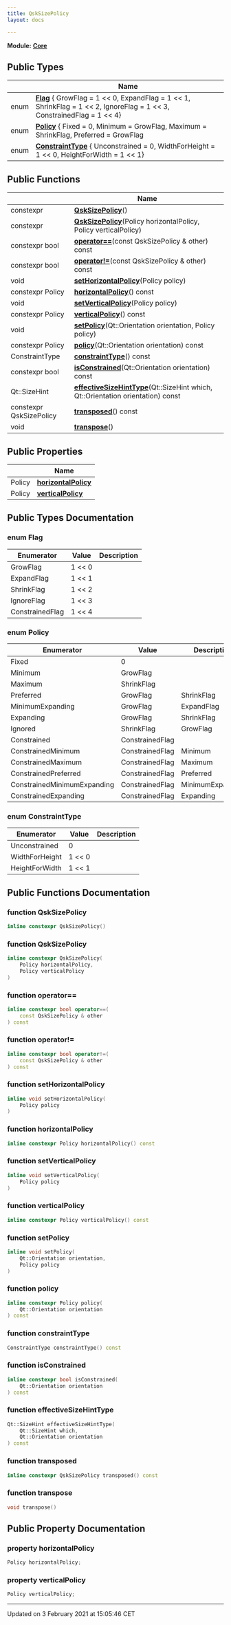 ```yaml
---
title: QskSizePolicy
layout: docs

---
```



**Module:** **[Core](/docs/modules/group__Core/)**



## Public Types

|                | Name           |
| -------------- | -------------- |
| enum| **[Flag](/docs/classes/classQskSizePolicy/#enum-flag)** { GrowFlag = 1 << 0, ExpandFlag = 1 << 1, ShrinkFlag = 1 << 2, IgnoreFlag = 1 << 3, ConstrainedFlag = 1 << 4} |
| enum| **[Policy](/docs/classes/classQskSizePolicy/#enum-policy)** { Fixed = 0, Minimum = GrowFlag, Maximum = ShrinkFlag, Preferred = GrowFlag | ShrinkFlag, MinimumExpanding = GrowFlag | ExpandFlag, Expanding = GrowFlag | ShrinkFlag | ExpandFlag, Ignored = ShrinkFlag | GrowFlag | IgnoreFlag, Constrained = ConstrainedFlag, ConstrainedMinimum = ConstrainedFlag | Minimum, ConstrainedMaximum = ConstrainedFlag | Maximum, ConstrainedPreferred = ConstrainedFlag | Preferred, ConstrainedMinimumExpanding = ConstrainedFlag | MinimumExpanding, ConstrainedExpanding = ConstrainedFlag | Expanding} |
| enum| **[ConstraintType](/docs/classes/classQskSizePolicy/#enum-constrainttype)** { Unconstrained = 0, WidthForHeight = 1 << 0, HeightForWidth = 1 << 1} |

## Public Functions

|                | Name           |
| -------------- | -------------- |
| constexpr | **[QskSizePolicy](/docs/classes/classQskSizePolicy/#function-qsksizepolicy)**() |
| constexpr | **[QskSizePolicy](/docs/classes/classQskSizePolicy/#function-qsksizepolicy)**(Policy horizontalPolicy, Policy verticalPolicy) |
| constexpr bool | **[operator==](/docs/classes/classQskSizePolicy/#function-operator==)**(const QskSizePolicy & other) const |
| constexpr bool | **[operator!=](/docs/classes/classQskSizePolicy/#function-operator!=)**(const QskSizePolicy & other) const |
| void | **[setHorizontalPolicy](/docs/classes/classQskSizePolicy/#function-sethorizontalpolicy)**(Policy policy) |
| constexpr Policy | **[horizontalPolicy](/docs/classes/classQskSizePolicy/#function-horizontalpolicy)**() const |
| void | **[setVerticalPolicy](/docs/classes/classQskSizePolicy/#function-setverticalpolicy)**(Policy policy) |
| constexpr Policy | **[verticalPolicy](/docs/classes/classQskSizePolicy/#function-verticalpolicy)**() const |
| void | **[setPolicy](/docs/classes/classQskSizePolicy/#function-setpolicy)**(Qt::Orientation orientation, Policy policy) |
| constexpr Policy | **[policy](/docs/classes/classQskSizePolicy/#function-policy)**(Qt::Orientation orientation) const |
| ConstraintType | **[constraintType](/docs/classes/classQskSizePolicy/#function-constrainttype)**() const |
| constexpr bool | **[isConstrained](/docs/classes/classQskSizePolicy/#function-isconstrained)**(Qt::Orientation orientation) const |
| Qt::SizeHint | **[effectiveSizeHintType](/docs/classes/classQskSizePolicy/#function-effectivesizehinttype)**(Qt::SizeHint which, Qt::Orientation orientation) const |
| constexpr QskSizePolicy | **[transposed](/docs/classes/classQskSizePolicy/#function-transposed)**() const |
| void | **[transpose](/docs/classes/classQskSizePolicy/#function-transpose)**() |

## Public Properties

|                | Name           |
| -------------- | -------------- |
| Policy | **[horizontalPolicy](/docs/classes/classQskSizePolicy/#property-horizontalpolicy)**  |
| Policy | **[verticalPolicy](/docs/classes/classQskSizePolicy/#property-verticalpolicy)**  |

## Public Types Documentation

### enum Flag

| Enumerator | Value | Description |
| ---------- | ----- | ----------- |
| GrowFlag | 1 << 0|   |
| ExpandFlag | 1 << 1|   |
| ShrinkFlag | 1 << 2|   |
| IgnoreFlag | 1 << 3|   |
| ConstrainedFlag | 1 << 4|   |




### enum Policy

| Enumerator | Value | Description |
| ---------- | ----- | ----------- |
| Fixed | 0|   |
| Minimum | GrowFlag|   |
| Maximum | ShrinkFlag|   |
| Preferred | GrowFlag | ShrinkFlag|   |
| MinimumExpanding | GrowFlag | ExpandFlag|   |
| Expanding | GrowFlag | ShrinkFlag | ExpandFlag|   |
| Ignored | ShrinkFlag | GrowFlag | IgnoreFlag|   |
| Constrained | ConstrainedFlag|   |
| ConstrainedMinimum | ConstrainedFlag | Minimum|   |
| ConstrainedMaximum | ConstrainedFlag | Maximum|   |
| ConstrainedPreferred | ConstrainedFlag | Preferred|   |
| ConstrainedMinimumExpanding | ConstrainedFlag | MinimumExpanding|   |
| ConstrainedExpanding | ConstrainedFlag | Expanding|   |




### enum ConstraintType

| Enumerator | Value | Description |
| ---------- | ----- | ----------- |
| Unconstrained | 0|   |
| WidthForHeight | 1 << 0|   |
| HeightForWidth | 1 << 1|   |




## Public Functions Documentation

### function QskSizePolicy

```cpp
inline constexpr QskSizePolicy()
```


### function QskSizePolicy

```cpp
inline constexpr QskSizePolicy(
    Policy horizontalPolicy,
    Policy verticalPolicy
)
```


### function operator==

```cpp
inline constexpr bool operator==(
    const QskSizePolicy & other
) const
```


### function operator!=

```cpp
inline constexpr bool operator!=(
    const QskSizePolicy & other
) const
```


### function setHorizontalPolicy

```cpp
inline void setHorizontalPolicy(
    Policy policy
)
```


### function horizontalPolicy

```cpp
inline constexpr Policy horizontalPolicy() const
```


### function setVerticalPolicy

```cpp
inline void setVerticalPolicy(
    Policy policy
)
```


### function verticalPolicy

```cpp
inline constexpr Policy verticalPolicy() const
```


### function setPolicy

```cpp
inline void setPolicy(
    Qt::Orientation orientation,
    Policy policy
)
```


### function policy

```cpp
inline constexpr Policy policy(
    Qt::Orientation orientation
) const
```


### function constraintType

```cpp
ConstraintType constraintType() const
```


### function isConstrained

```cpp
inline constexpr bool isConstrained(
    Qt::Orientation orientation
) const
```


### function effectiveSizeHintType

```cpp
Qt::SizeHint effectiveSizeHintType(
    Qt::SizeHint which,
    Qt::Orientation orientation
) const
```


### function transposed

```cpp
inline constexpr QskSizePolicy transposed() const
```


### function transpose

```cpp
void transpose()
```


## Public Property Documentation

### property horizontalPolicy

```cpp
Policy horizontalPolicy;
```


### property verticalPolicy

```cpp
Policy verticalPolicy;
```


-------------------------------

Updated on  3 February 2021 at 15:05:46 CET